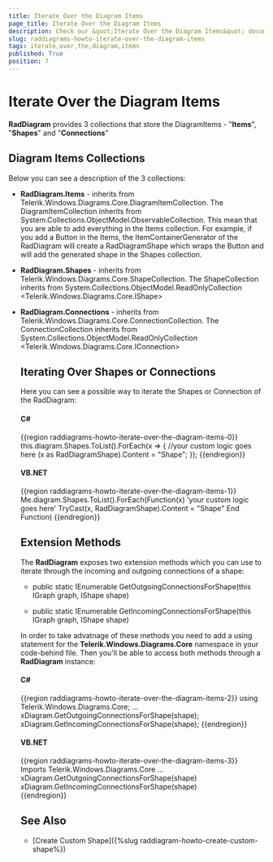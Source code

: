 ```yaml
---
title: Iterate Over the Diagram Items
page_title: Iterate Over the Diagram Items
description: Check our &quot;Iterate Over the Diagram Items&quot; documentation article for the RadDiagram WPF control.
slug: raddiagrams-howto-iterate-over-the-diagram-items
tags: iterate,over,the,diagram,items
published: True
position: 7
---
```


# Iterate Over the Diagram Items

__RadDiagram__ provides 3 collections that store the DiagramItems - "__Items__", "__Shapes__" and "__Connections__"	  

## Diagram Items Collections

Below you can see a description of the 3 collections:

* __RadDiagram.Items__ - inherits from Telerik.Windows.Diagrams.Core.DiagramItemCollection. The DiagramItemCollection inherits from System.Collections.ObjectModel.ObservableCollection<object>. This mean that you are able to add everything in the Items collection. For example, if you add a Button in the Items, the ItemContainerGenerator of the RadDiagram will create a RadDiagramShape which wraps the Button and will add the generated shape in the Shapes collection.			

* __RadDiagram.Shapes__ - inherits from Telerik.Windows.Diagrams.Core.ShapeCollection. The ShapeCollection inherits from System.Collections.ObjectModel.ReadOnlyCollection <Telerik.Windows.Diagrams.Core.IShape>			

* __RadDiagram.Connections__ - inherits from Telerik.Windows.Diagrams.Core.ConnectionCollection. The ConnectionCollection inherits from System.Collections.ObjectModel.ReadOnlyCollection <Telerik.Windows.Diagrams.Core.IConnection>			

## Iterating Over Shapes or Connections

Here you can see a possible way to iterate the Shapes or Connection of the RadDiagram:

#### __C#__
{{region raddiagrams-howto-iterate-over-the-diagram-items-0}}
	this.diagram.Shapes.ToList().ForEach(x =>
	{
	  //your custom logic goes here
	  (x as RadDiagramShape).Content = "Shape";
	});
{{endregion}}

#### __VB.NET__
{{region raddiagrams-howto-iterate-over-the-diagram-items-1}}
	Me.diagram.Shapes.ToList().ForEach(Function(x)
		'your custom logic goes here'
		TryCast(x, RadDiagramShape).Content = "Shape"
	End Function)
{{endregion}}

## Extension Methods

The __RadDiagram__ exposes two extension methods which you can use to iterate through the incoming and outgoing connections of a shape:		

* public static IEnumerable<IConnection> GetOutgoingConnectionsForShape(this IGraph graph, IShape shape)			  

* public static IEnumerable<IConnection> GetIncomingConnectionsForShape(this IGraph graph, IShape shape)</legacyBold>				

In order to take advatnage of these methods you need to add a using statement for the __Telerik.Windows.Diagrams.Core__ namespace in your code-behind file. Then you'll be able to access both methods through a __RadDiagram__ instance:		

#### __C#__
{{region raddiagrams-howto-iterate-over-the-diagram-items-2}}
    using Telerik.Windows.Diagrams.Core;
    ...
    xDiagram.GetOutgoingConnectionsForShape(shape);
    xDiagram.GetIncomingConnectionsForShape(shape);
{{endregion}}

#### __VB.NET__	
{{region raddiagrams-howto-iterate-over-the-diagram-items-3}}
    Imports Telerik.Windows.Diagrams.Core
    ...
    xDiagram.GetOutgoingConnectionsForShape(shape)
    xDiagram.GetIncomingConnectionsForShape(shape)		  
{{endregion}}
	
## See Also
 * [Create Custom Shape]({%slug raddiagram-howto-create-custom-shape%})